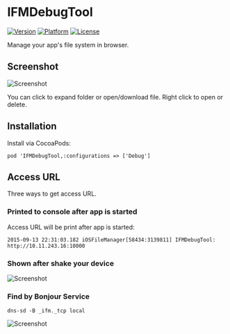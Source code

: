 # IFMDebugTool

[![Version](http://img.shields.io/cocoapods/v/IFMDebugTool.svg?style=flat)](http://cocoapods.org/?q=IFMDebugTool)
 [![Platform](http://img.shields.io/cocoapods/p/IFMDebugTool.svg?style=flat)]()
 [![License](http://img.shields.io/cocoapods/l/IFMDebugTool.svg?style=flat)](https://github.com/JohnWong/iOS-file-manager/blob/master/LICENSE)

Manage your app's file system in browser.

## Screenshot

![Screenshot](https://raw.githubusercontent.com/JohnWong/iOS-file-manager/master/Docs/screenshot.png)

You can click to expand folder or open/download file. Right click to open or delete.

## Installation

Install via CocoaPods:
```
pod 'IFMDebugTool,:configurations => ['Debug']
```

## Access URL

Three ways to get access URL.

### Printed to console after app is started

Access URL will be print after app is started:
```
2015-09-13 22:31:03.182 iOSFileManager[58434:3139811] IFMDebugTool: http://10.11.243.16:10000
```

### Shown after shake your device

![Screenshot](https://raw.githubusercontent.com/JohnWong/iOS-file-manager/master/Docs/device-screenshot.png)

### Find by Bonjour Service

```
dns-sd -B _ifm._tcp local
```

![Screenshot](https://raw.githubusercontent.com/JohnWong/iOS-file-manager/master/Docs/terminal.png)
